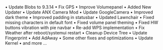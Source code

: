 • Update Blobs to 9.3.14
• Fix GPS 
• Improve Volumepanel
• Added New Updater
• Update ANX Camera Mod 
• Update GoogleCamera
• Improved dark theme
• Improved padding in statusbar
• Updated Lawnchair
• Fixed missing characters in default font
• Fixed volume panel theming
• Fixed HW buttons vibration with pie navbar
• Re-add WPS implementation
• Fix Weather after reboot/systemui restart
• Cleanup Device Tree
• Update Fingerprint
• Add AdAway
• Some other fixes and optimizations
• Update Kernel
• and more ...
